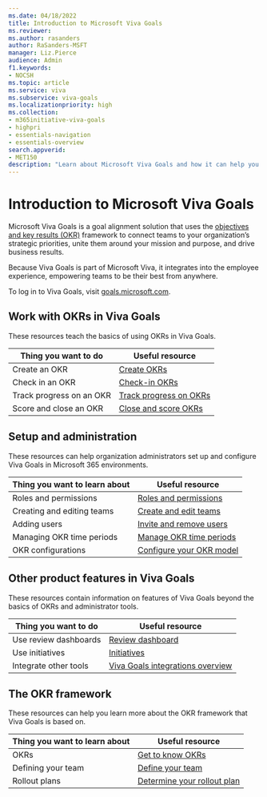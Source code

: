```yaml
---
ms.date: 04/18/2022
title: Introduction to Microsoft Viva Goals
ms.reviewer: 
ms.author: rasanders
author: RaSanders-MSFT
manager: Liz.Pierce
audience: Admin
f1.keywords:
- NOCSH
ms.topic: article
ms.service: viva
ms.subservice: viva-goals
ms.localizationpriority: high
ms.collection:  
- m365initiative-viva-goals  
- highpri
- essentials-navigation
- essentials-overview
search.appverid:
- MET150
description: "Learn about Microsoft Viva Goals and how it can help you organize and track both individual and organizational goals."
---
```

# Introduction to Microsoft Viva Goals

Microsoft Viva Goals is a goal alignment solution that uses the [objectives and key results (OKR)](/viva/goals/get-to-know-okrs) framework to connect teams to your organization’s strategic priorities, unite them around your mission and purpose, and drive business results.

Because Viva Goals is part of Microsoft Viva, it integrates into the employee experience, empowering teams to be their best from anywhere.

To log in to Viva Goals, visit [goals.microsoft.com](https://goals.microsoft.com/).

## Work with OKRs in Viva Goals

These resources teach the basics of using OKRs in Viva Goals.

|Thing you want to do  |Useful resource  |
|---------|---------|
|Create an OKR     |[Create OKRs](/viva/goals/creating-okrs)         |
|Check in an OKR| [Check-in OKRs](/viva/goals/okr-check-ins)        |
|Track progress on an OKR| [Track progress on OKRs](/viva/goals/track-okr-progress-status)        |
|Score and close an OKR|[Close and score OKRs](/viva/goals/closing-and-scoring)       |

## Setup and administration

These resources can help organization administrators set up and configure Viva Goals in Microsoft 365 environments.

|Thing you want to learn about  |Useful resource  |
|---------|---------|
|Roles and permissions     |[Roles and permissions](/viva/goals/roles-permissions-in-viva-goals)         |
|Creating and editing teams     |[Create and edit teams](/viva/goals/create-and-edit-teams-and-subteams)         |
|Adding users    |[Invite and remove users](/viva/goals/inviting-and-removing-a-user)       |
|Managing OKR time periods   |[Manage OKR time periods](/viva/goals/managing-okr-time-periods)         |
|OKR configurations   |[Configure your OKR model](/viva/goals/configure-okr-model)     |

## Other product features in Viva Goals

These resources contain information on features of Viva Goals beyond the basics of OKRs and administrator tools.

|Thing you want to do  |Useful resource  |
|---------|---------|
|Use review dashboards     |[Review dashboard](/viva/goals/review-dashboard)         |
|Use initiatives|[Initiatives](/viva/goals/projects)         |
|Integrate other tools| [Viva Goals integrations overview](/viva/goals/integrations-overview)        |

## The OKR framework

These resources can help you learn more about the OKR framework that Viva Goals is based on.

|Thing you want to learn about  |Useful resource  |
|---------|---------|
|OKRs     |[Get to know OKRs](/viva/goals/get-to-know-okrs)        |
|Defining your team |[Define your team](/viva/goals/define-your-team) |
|Rollout plans     |[Determine your rollout plan](/viva/goals/determine-your-rollout-plan)         |
